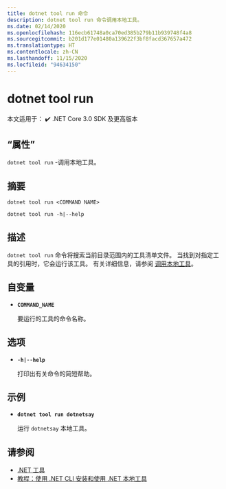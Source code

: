 ```yaml
---
title: dotnet tool run 命令
description: dotnet tool run 命令调用本地工具。
ms.date: 02/14/2020
ms.openlocfilehash: 116ecb61748a0ca70ed385b279b11b939748f4a8
ms.sourcegitcommit: b201d177e01480a139622f3bf8facd367657a472
ms.translationtype: HT
ms.contentlocale: zh-CN
ms.lasthandoff: 11/15/2020
ms.locfileid: "94634150"
---
```

# <a name="dotnet-tool-run"></a>dotnet tool run

 本文适用于： ✔️ .NET Core 3.0 SDK 及更高版本

## <a name="name"></a>“属性”

`dotnet tool run` -调用本地工具。

## <a name="synopsis"></a>摘要

```dotnetcli
dotnet tool run <COMMAND NAME>

dotnet tool run -h|--help
```

## <a name="description"></a>描述

`dotnet tool run` 命令将搜索当前目录范围内的工具清单文件。 当找到对指定工具的引用时，它会运行该工具。 有关详细信息，请参阅 [调用本地工具](global-tools.md#invoke-a-local-tool)。

## <a name="arguments"></a>自变量

- **`COMMAND_NAME`**

  要运行的工具的命令名称。

## <a name="options"></a>选项

- **`-h|--help`**

  打印出有关命令的简短帮助。

## <a name="example"></a>示例

- **`dotnet tool run dotnetsay`**

  运行 `dotnetsay` 本地工具。

## <a name="see-also"></a>请参阅

- [.NET 工具](global-tools.md)
- [教程：使用 .NET CLI 安装和使用 .NET 本地工具](local-tools-how-to-use.md)
